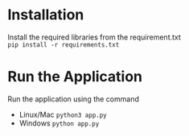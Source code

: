 # Installation
Install the required libraries from the requirement.txt <br>
`pip install -r requirements.txt`

# Run the Application

Run the application using the command
- Linux/Mac
  `python3 app.py`
- Windows
  `python app.py`

